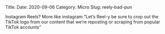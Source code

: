 Title: 
Date: 2020-09-06
Category: Micro
Slug: reely-bad-pun

Instagram Reels? More like instagram “Let’s Reel-y be sure to crop out the TikTok logo from our content that we’re reposting or scraping from popular TikTok accounts”
